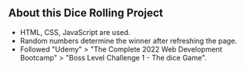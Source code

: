 ## About this Dice Rolling Project

<ul>
    <li>HTML, CSS, JavaScript are used.</li>
    <li>Random numbers determine the winner after refreshing the page.</li>
    <li>Followed "Udemy" > "The Complete 2022 Web Development Bootcamp" > "Boss Level Challenge 1 - The dice Game".</li>
</ul>